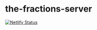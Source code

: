 # the-fractions-server

[![Netlify Status](https://api.netlify.com/api/v1/badges/e1de490f-2c73-4149-b618-b9b596faadfa/deploy-status)](https://app.netlify.com/sites/apifractionslibrary/deploys)
